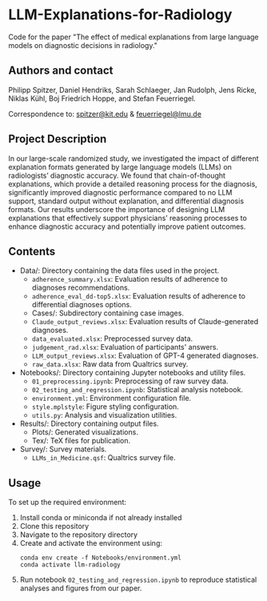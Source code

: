 # LLM-Explanations-for-Radiology

Code for the paper "The effect of medical explanations from large language models on diagnostic decisions in radiology."

## Authors and contact

Philipp Spitzer, Daniel Hendriks, Sarah Schlaeger, Jan Rudolph, Jens Ricke, Niklas Kühl, Boj Friedrich Hoppe, and Stefan Feuerriegel.

Correspondence to: spitzer@kit.edu & feuerriegel@lmu.de

## Project Description

In our large-scale randomized study, we investigated the impact of different explanation formats generated by large language models (LLMs) on radiologists’ diagnostic accuracy. We found that chain-of-thought explanations, which provide a detailed reasoning process for the diagnosis, significantly improved diagnostic performance compared to no LLM support, standard output without explanation, and differential diagnosis formats. Our results underscore the importance of designing LLM explanations that effectively support physicians’ reasoning processes to enhance diagnostic accuracy and potentially improve patient outcomes.


## Contents
- Data/: Directory containing the data files used in the project.
  - `adherence_summary.xlsx`: Evaluation results of adherence to diagnoses recommendations.
  - `adherence_eval_dd-top5.xlsx`: Evaluation results of adherence to differential diagnoses options.
  - Cases/: Subdirectory containing case images.
  - `Claude_output_reviews.xlsx`: Evaluation results of Claude-generated diagnoses.
  - `data_evaluated.xlsx`: Preprocessed survey data.
  - `judgement_rad.xlsx`: Evaluation of participants' answers.
  - `LLM_output_reviews.xlsx`: Evaluation of GPT-4 generated diagnoses.
  - `raw_data.xlsx`: Raw data from Qualtrics survey.
- Notebooks/: Directory containing Jupyter notebooks and utility files.
  - `01_preprocessing.ipynb`: Preprocessing of raw survey data.
  - `02_testing_and_regression.ipynb`: Statistical analysis notebook.
  - `environment.yml`: Environment configuration file.
  - `style.mplstyle`: Figure styling configuration.
  - `utils.py`: Analysis and visualization utilities.
- Results/: Directory containing output files.
  - Plots/: Generated visualizations.
  - Tex/: TeX files for publication.
- Survey/: Survey materials.
  - `LLMs_in_Medicine.qsf`: Qualtrics survey file.

## Usage
To set up the required environment:

1. Install conda or miniconda if not already installed
2. Clone this repository
3. Navigate to the repository directory
4. Create and activate the environment using:
   ```
   conda env create -f Notebooks/environment.yml
   conda activate llm-radiology
   ```
5. Run notebook `02_testing_and_regression.ipynb` to reproduce statistical analyses and figures from our paper.
